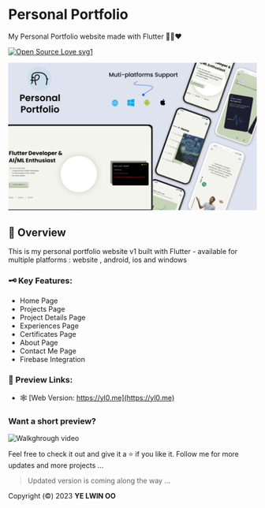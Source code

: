 # Personal Portfolio

My Personal Portfolio website made with Flutter 🍃🍒❤️

[![Open Source Love svg1](https://badges.frapsoft.com/os/v3/open-source.svg?v=103)](#)


![Project Thumbnail](assets/images/thumbnails/portfolio_thumbnail.png)

## 📑 Overview

This is my personal portfolio website v1 built with Flutter - available for multiple platforms : website , android, ios and windows


### 🗝️ Key Features: 
- Home Page
- Projects Page
- Project Details Page
- Experiences Page
- Certificates Page
- About Page
- Contact Me Page
- Firebase Integration

### 🔗 Preview Links:

- 🕸️ [Web Version: https://yl0.me](https://yl0.me)


### Want a short preview?

![Walkghrough video](assets/images/thumbnails/portfolio_peek.gif)


Feel free to check it out and give it a ⭐ if you like it. 
Follow me for more updates and more projects ...

> Updated version is coming along the way ...

Copyright (©️) 2023 __YE LWIN OO__